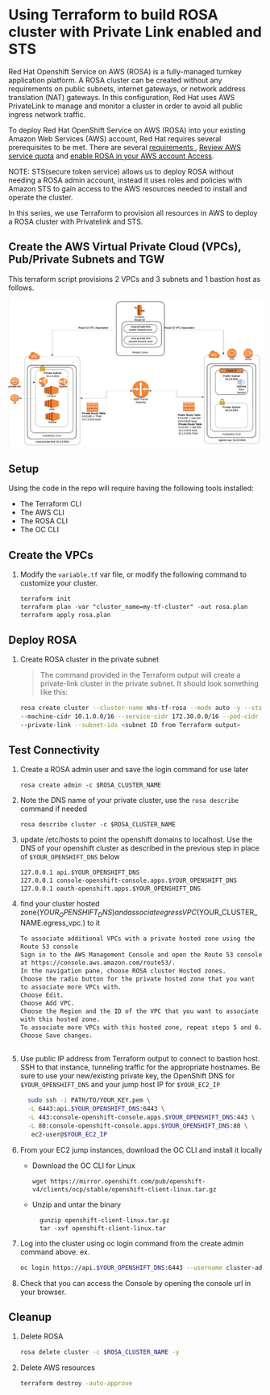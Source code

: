 # Using Terraform to build ROSA cluster with Private Link enabled and STS

Red Hat Openshift Service on AWS (ROSA) is a fully-managed turnkey application platform. A ROSA cluster can be created without any requirements on public subnets, internet gateways, or network address translation (NAT) gateways. In this configuration, Red Hat uses AWS PrivateLink to manage and monitor a cluster in order to avoid all public ingress network traffic.

To deploy Red Hat OpenShift Service on AWS (ROSA) into your existing Amazon Web Services (AWS) account, Red Hat requires several prerequisites to be met. There are several [requirements ](https://docs.openshift.com/rosa/rosa_planning/rosa-sts-aws-prereqs.html#rosa-sts-aws-prereqs), [Review AWS service quota](https://docs.openshift.com/rosa/rosa_planning/rosa-sts-required-aws-service-quotas.html#rosa-sts-required-aws-service-quotasr) and [enable ROSA in your AWS account Access](https://docs.openshift.com/rosa/rosa_planning/rosa-sts-setting-up-environment.html#rosa-sts-setting-up-environment).


NOTE: STS(secure token service) allows us to deploy ROSA without needing a ROSA admin account, instead it uses roles and policies with Amazon STS to gain access to the AWS resources needed to install and operate the cluster.

In this series, we use Terraform to provision all resources in AWS to deploy a ROSA cluster with Privatelink and STS.

## Create the AWS Virtual Private Cloud (VPCs), Pub/Private Subnets and TGW

This terraform script provisions 2 VPCs and 3 subnets and 1 bastion host as follows.




![architecture diagram showing privatelink with TGW](./images/ROSA_PrivateLink_TGW.png)

## Setup

Using the code in the repo will require having the following tools installed:

- The Terraform CLI
- The AWS CLI
- The ROSA CLI
- The OC CLI

## Create the VPCs

1. Modify the `variable.tf` var file, or modify the following command to customize your cluster.

   ```
   terraform init
   terraform plan -var "cluster_name=my-tf-cluster" -out rosa.plan
   terraform apply rosa.plan
   ```

## Deploy ROSA

1. Create ROSA cluster in the private subnet

   > The command provided in the Terraform output will create a private-link cluster in the private subnet.  It should look something like this:

    ```bash
    rosa create cluster --cluster-name mhs-tf-rosa --mode auto -y --sts \
    --machine-cidr 10.1.0.0/16 --service-cidr 172.30.0.0/16 --pod-cidr 10.128.0.0/14 --host-prefix 23 \
    --private-link --subnet-ids <subnet ID from Terraform output>
    ```

## Test Connectivity


1. Create a ROSA admin user and save the login command for use later

    ```
    rosa create admin -c $ROSA_CLUSTER_NAME
    ```

1. Note the DNS name of your private cluster, use the `rosa describe` command if needed

   ```
   rosa describe cluster -c $ROSA_CLUSTER_NAME
   ```

1. update /etc/hosts to point the openshift domains to localhost. Use the DNS of your openshift cluster as described in the previous step in place of `$YOUR_OPENSHIFT_DNS` below

    ```
    127.0.0.1 api.$YOUR_OPENSHIFT_DNS
    127.0.0.1 console-openshift-console.apps.$YOUR_OPENSHIFT_DNS
    127.0.0.1 oauth-openshift.apps.$YOUR_OPENSHIFT_DNS
    ```
1. find your cluster hosted zone($YOUR_OPENSHIFT_DNS) and associate egress VPC ($YOUR_CLUSTER_NAME.egress_vpc.<random string>) to it
    ```
    To associate additional VPCs with a private hosted zone using the Route 53 console
    Sign in to the AWS Management Console and open the Route 53 console at https://console.aws.amazon.com/route53/.
    In the navigation pane, choose ROSA cluster Hosted zones.
    Choose the radio button for the private hosted zone that you want to associate more VPCs with.
    Choose Edit.
    Choose Add VPC.
    Choose the Region and the ID of the VPC that you want to associate with this hosted zone.
    To associate more VPCs with this hosted zone, repeat steps 5 and 6.
    Choose Save changes.


1. Use public IP address from Terraform output to connect to bastion host. SSH to that instance, tunneling traffic for the appropriate hostnames. Be sure to use your new/existing private key, the OpenShift DNS for `$YOUR_OPENSHIFT_DNS` and your jump host IP for `$YOUR_EC2_IP`

    ```bash
      sudo ssh -i PATH/TO/YOUR_KEY.pem \
      -L 6443:api.$YOUR_OPENSHIFT_DNS:6443 \
      -L 443:console-openshift-console.apps.$YOUR_OPENSHIFT_DNS:443 \
      -L 80:console-openshift-console.apps.$YOUR_OPENSHIFT_DNS:80 \
       ec2-user@$YOUR_EC2_IP
    ```
1. From your EC2 jump instances, download the OC CLI and install it locally
    - Download the OC CLI for Linux
      ```
      wget https://mirror.openshift.com/pub/openshift-v4/clients/ocp/stable/openshift-client-linux.tar.gz
      ```
    - Unzip and untar the binary
      ```
        gunzip openshift-client-linux.tar.gz
        tar -xvf openshift-client-linux.tar
      ```

1. Log into the cluster using oc login command from the create admin command above. ex.

    ```bash
    oc login https://api.$YOUR_OPENSHIFT_DNS:6443 --username cluster-admin --password xxxxxxxxxx
    ```

1. Check that you can access the Console by opening the console url in your browser.


## Cleanup

1. Delete ROSA

    ```bash
    rosa delete cluster -c $ROSA_CLUSTER_NAME -y
    ```

1. Delete AWS resources

    ```bash
    terraform destroy -auto-approve
    ```
